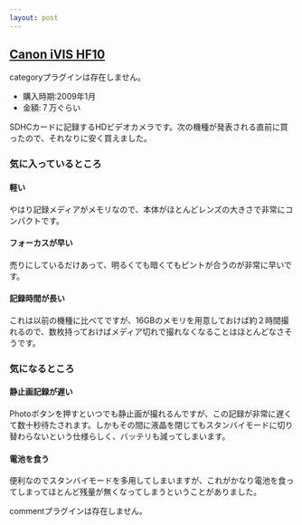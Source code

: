 ```yaml
---
layout: post
---
```

<h2><a href="/?page=Canon+iVIS+HF10" class="wikipage">Canon iVIS HF10</a></h2>
<p><span class="error">categoryプラグインは存在しません。</span></p>
<ul>
<li>購入時期:2009年1月</li>
<li>金額:７万ぐらい</li>
</ul>
<p>SDHCカードに記録するHDビデオカメラです。次の機種が発表される直前に買ったので、それなりに安く買えました。</p>
<h3>気に入っているところ</h3>
<h4>軽い</h4>
<p>やはり記録メディアがメモリなので、本体がほとんどレンズの大きさで非常にコンパクトです。</p>
<h4>フォーカスが早い</h4>
<p>売りにしているだけあって、明るくても暗くてもピントが合うのが非常に早いです。</p>
<h4>記録時間が長い</h4>
<p>これは以前の機種に比べてですが、16GBのメモリを用意しておけば約２時間撮れるので、数枚持っておけばメディア切れで撮れなくなることはほとんどなさそうです。</p>
<h3>気になるところ</h3>
<h4>静止画記録が遅い</h4>
<p>Photoボタンを押すといつでも静止画が撮れるんですが、この記録が非常に遅くて数十秒待たされます。しかもその間に液晶を閉じてもスタンバイモードに切り替わらないという仕様らしく、バッテリも減ってしまいます。</p>
<h4>電池を食う</h4>
<p>便利なのでスタンバイモードを多用してしまいますが、これがかなり電池を食ってしまってほとんど残量が無くなってしまうということがありました。</p>
<p><span class="error">commentプラグインは存在しません。</span> </p>
